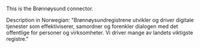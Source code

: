 This is the Brønnøysund connector.

Description in Norwegian: 
"Brønnøysundregistrene utvikler og driver digitale tjenester som effektiviserer, samordner og forenkler dialogen med det offentlige for personer og virksomheter. Vi driver mange av landets viktigste registre."

